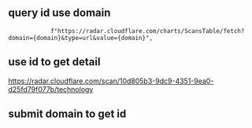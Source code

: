 ## query id use domain

                f"https://radar.cloudflare.com/charts/ScansTable/fetch?domain={domain}&type=url&value={domain}",

## use id to get detail


https://radar.cloudflare.com/scan/10d805b3-9dc9-4351-9ea0-d25fd79f077b/technology

## submit domain to get id
